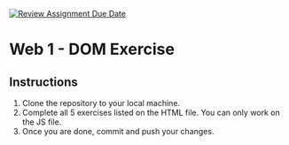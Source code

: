 [![Review Assignment Due Date](https://classroom.github.com/assets/deadline-readme-button-22041afd0340ce965d47ae6ef1cefeee28c7c493a6346c4f15d667ab976d596c.svg)](https://classroom.github.com/a/l0-PmgVQ)
# Web 1 - DOM Exercise

## Instructions

1. Clone the repository to your local machine.
2. Complete all 5 exercises listed on the HTML file. You can only work on the JS file.
3. Once you are done, commit and push your changes.
